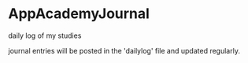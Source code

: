 # AppAcademyJournal
daily log of my studies

journal entries will be posted in the 'dailylog' file and updated regularly.

